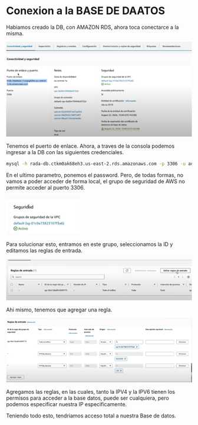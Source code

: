 # Conexion a la BASE DE DAATOS

Habiamos creado la DB, con AMAZON RDS, ahora toca conectarce a la misma.

![alt text](image-9.png)

Tenemos el puerto de enlace. Ahora, a traves de la consola podemos ingresar a la DB con las siguientes credenciales.

```bash
mysql -h rada-db.ctkm0ak68eh3.us-east-2.rds.amazonaws.com -p 3306 -u admin -p
```
En el ultimo parametro, ponemos el password. Pero, de todas formas, no vamos a poder acceder de forma local, el grupo de seguridad de AWS no permite acceder al puerto 3306.

![alt text](image-10.png)

Para solucionar esto, entramos en este grupo, seleccionamos la ID y editamos las reglas de entrada.

![alt text](image-11.png)

Ahi mismo, tenemos que agregar una regla.

![alt text](image-12.png)

Agregamos las reglas, en las cuales, tanto la IPV4 y la IPV6 tienen los permisos para acceder a la base datos, puede ser cualquiera, pero podemos especificar nuestra IP especificamente.

Teniendo todo esto, tendriamos acceso total a nuestra Base de datos.
